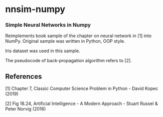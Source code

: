 # nnsim-numpy
### Simple Neural Networks in Numpy

Reimplements book sample of the chapter on neural network in [1] into NumPy. Original sample was written in Python, OOP style. 

Iris dataset was used in this sample.

The pseudocode of back-propagation algorithm refers to [2].

References
---
[1] Chapter 7, Classic Computer Science Problem in Python - David Kopec (2019)

[2] Fig 18.24, Artificial Intelligence - A Modern Approach - Stuart Russel & Peter Norvig (2016)